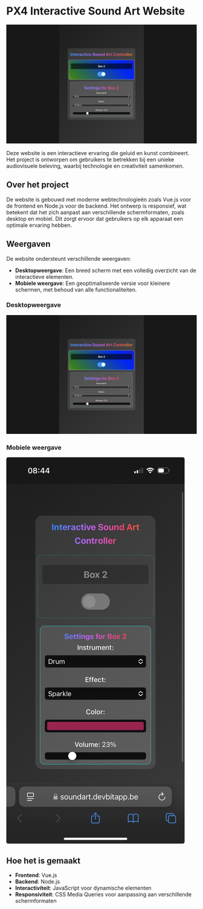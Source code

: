 # PX4 Interactive Sound Art Website


![Desktopweergave](fotos/desktop_view.jpeg)

Deze website is een interactieve ervaring die geluid en kunst combineert. Het project is ontworpen om gebruikers te betrekken bij een unieke audiovisuele beleving, waarbij technologie en creativiteit samenkomen.

## Over het project

De website is gebouwd met moderne webtechnologieën zoals Vue.js voor de frontend en Node.js voor de backend. Het ontwerp is responsief, wat betekent dat het zich aanpast aan verschillende schermformaten, zoals desktop en mobiel. Dit zorgt ervoor dat gebruikers op elk apparaat een optimale ervaring hebben.

## Weergaven

De website ondersteunt verschillende weergaven:

- **Desktopweergave**: Een breed scherm met een volledig overzicht van de interactieve elementen.
- **Mobiele weergave**: Een geoptimaliseerde versie voor kleinere schermen, met behoud van alle functionaliteiten.

### Desktopweergave
![Desktopweergave](fotos/desktop_view.jpeg)

### Mobiele weergave
![Mobiele weergave](fotos/mobile_view.jpeg)

## Hoe het is gemaakt

- **Frontend**: Vue.js
- **Backend**: Node.js
- **Interactiviteit**: JavaScript voor dynamische elementen
- **Responsiviteit**: CSS Media Queries voor aanpassing aan verschillende schermformaten

